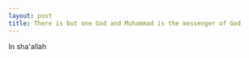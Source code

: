 ```yaml
---
layout: post
title: There is but one God and Muhammad is the messenger of God
---
```


In sha'allah
